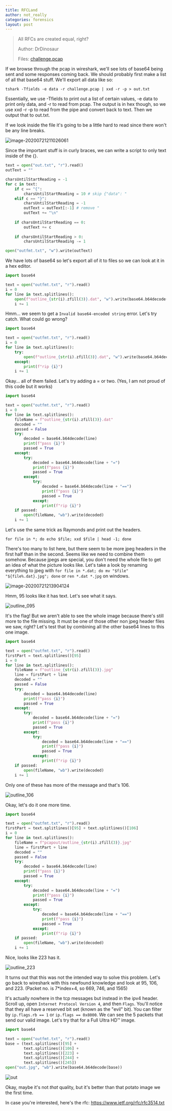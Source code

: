 ```yaml
---
title: RFCLand
author: not_really
categories: forensics
layout: post
---
```


> All RFCs are created equal, right?
>
> Author: DrDinosaur
>
> Files: [challenge.pcap](/img/uiuctf2020/challenge.pcap)

If we browse through the pcap in wireshark, we'll see lots of base64 being sent and some responses coming back. We should probably first make a list of all that base64 stuff. We'll export all data like so:

`tshark -Tfields -e data -r challenge.pcap | xxd -r -p > out.txt`

Essentially, we use -Tfields to print out a list of certain values, -e data to print only data, and -r to read from pcap. The output is in hex though, so we use xxd -r -p to read from the pipe and convert back to text. Then we output that to out.txt.

If we look inside the file it's going to be a little hard to read since there won't be any line breaks.

![image-20200721211026061](/img/uiuctf2020/image-20200721211026061.png)

Since the important stuff is in curly braces, we can write a script to only text inside of the {}.

```python
text = open("out.txt", "r").read()
outText = ""

charsUntilStartReading = -1
for c in text:
    if c == "{":
        charsUntilStartReading = 10 # skip {"data": "
    elif c == "}":
        charsUntilStartReading = -1
        outText = outText[:-1] # remove "
        outText += "\n"
    
    if charsUntilStartReading == 0:
        outText += c
    
    if charsUntilStartReading > 0:
        charsUntilStartReading -= 1

open("outfmt.txt", "w").write(outText)
```

We have lots of base64 so let's export all of it to files so we can look at it in a hex editor.

```python
import base64

text = open("outfmt.txt", "r").read()
i = 0
for line in text.splitlines():
    open(f"outline_{str(i).zfill(3)}.dat", "w").write(base64.b64decode(line))
    i += 1
```

Hmm... we seem to get a `Invalid base64-encoded string` error. Let's try catch. What could go wrong?

```python
import base64

text = open("outfmt.txt", "r").read()
i = 0
for line in text.splitlines():
    try:
        open(f"outline_{str(i).zfill(3)}.dat", "w").write(base64.b64decode(line))
    except:
        print(f"rip {i}")
    i += 1
```

Okay... all of them failed. Let's try adding a = or two. (Yes, I am not proud of this code but it works)

```python
import base64

text = open("outfmt.txt", "r").read()
i = 0
for line in text.splitlines():
    fileName = f"outline_{str(i).zfill(3)}.dat"
    decoded = ""
    passed = False
    try:
        decoded = base64.b64decode(line)
        print(f"pass {i}")
        passed = True
    except:
        try:
            decoded = base64.b64decode(line + "=")
            print(f"pass {i}")
            passed = True
        except:
            try:
                decoded = base64.b64decode(line + "==")
                print(f"pass {i}")
                passed = True
            except:
                print(f"rip {i}")
    if passed:
        open(fileName, "wb").write(decoded)
    i += 1
```

Let's use the same trick as Raymonds and print out the headers.

`for file in *; do echo $file; xxd $file | head -1; done`

There's too many to list here, but there seem to be more jpeg headers in the first half than in the second. Seems like we need to combine them somehow. Because jpegs are special, you don't need the whole file to get an idea of what the picture looks like. Let's take a look by renaming everything to jpeg with `for file in *.dat; do mv "$file" "${file%.dat}.jpg"; done` or `ren *.dat *.jpg` on windows.

![image-20200721213904124](/img/uiuctf2020/image-20200721213904124.png)

Hmm, 95 looks like it has text. Let's see what it says.

![outline_095](/img/uiuctf2020/outline_095.jpg)

It's the flag! But we aren't able to see the whole image because there's still more to the file missing. It must be one of those other non jpeg header files we saw, right? Let's test that by combining all the other base64 lines to this one image.

```python
import base64

text = open("outfmt.txt", "r").read()
firstPart = text.splitlines()[95]
i = 0
for line in text.splitlines():
    fileName = f"outline_{str(i).zfill(3)}.jpg"
    line = firstPart + line
    decoded = ""
    passed = False
    try:
        decoded = base64.b64decode(line)
        print(f"pass {i}")
        passed = True
    except:
        try:
            decoded = base64.b64decode(line + "=")
            print(f"pass {i}")
            passed = True
        except:
            try:
                decoded = base64.b64decode(line + "==")
                print(f"pass {i}")
                passed = True
            except:
                print(f"rip {i}")
    if passed:
        open(fileName, "wb").write(decoded)
    i += 1
```

Only one of these has more of the message and that's 106.

![outline_106](/img/uiuctf2020/outline_106.jpg)

Okay, let's do it one more time.

```python
import base64

text = open("outfmt.txt", "r").read()
firstPart = text.splitlines()[95] + text.splitlines()[106]
i = 0
for line in text.splitlines():
    fileName = f"pcapout/outline_{str(i).zfill(3)}.jpg"
    line = firstPart + line
    decoded = ""
    passed = False
    try:
        decoded = base64.b64decode(line)
        print(f"pass {i}")
        passed = True
    except:
        try:
            decoded = base64.b64decode(line + "=")
            print(f"pass {i}")
            passed = True
        except:
            try:
                decoded = base64.b64decode(line + "==")
                print(f"pass {i}")
                passed = True
            except:
                print(f"rip {i}")
    if passed:
        open(fileName, "wb").write(decoded)
    i += 1
```

Nice, looks like 223 has it.

![outline_223](/img/uiuctf2020/outline_223.jpg)

It turns out that this was not the intended way to solve this problem. Let's go back to wireshark with this newfound knowledge and look at 95, 106, and 223. (Packet no. is 7*index+4, so 669, 746, and 1565)

It's actually nowhere in the tcp messages but instead in the ipv4 header. Scroll up, open `Internet Protocol Version 4`, and then `Flags`. You'll notice that they all have a reserved bit set (known as the "evil" bit). You can filter by `ip.flags.rb == 1` or `ip.flags == 0x8000`. We can see the 5 packets that send our valid image. Let's try that for a Full Ultra HD:tm: image.

```python
import base64

text = open("outfmt.txt", "r").read()
base = (text.splitlines()[95] +
        text.splitlines()[106] +
        text.splitlines()[223] +
        text.splitlines()[244] +
        text.splitlines()[245])
open("out.jpg", "wb").write(base64.b64decode(base))
```

![out](/img/uiuctf2020/out.jpg)

Okay, maybe it's not _that_ quality, but it's better than that potato image we the first time.

In case you're interested, here's the rfc: https://www.ietf.org/rfc/rfc3514.txt
